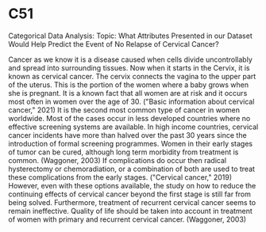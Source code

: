 # C51
Categorical Data Analysis: Topic: What Attributes Presented in our Dataset Would Help Predict the Event of No Relapse of Cervical Cancer?


Cancer as we know it is a disease caused when cells divide uncontrollably and spread into
surrounding tissues. Now when it starts in the Cervix, it is known as cervical cancer. The cervix
connects the vagina to the upper part of the uterus. This is the portion of the women where a baby
grows when she is pregnant. It is a known fact that all women are at risk and it occurs most often
in women over the age of 30. ("Basic information about cervical cancer," 2021) It is the second
most common type of cancer in women worldwide. Most of the cases occur in less developed
countries where no effective screening systems are available. In high income countries, cervical
cancer incidents have more than halved over the past 30 years since the introduction of formal
screening programmes. Women in their early stages of tumor can be cured, although long term
morbidity from treatment is common. (Waggoner, 2003) If complications do occur then radical
hysterectomy or chemoradiation, or a combination of both are used to treat these complications
from the early stages. ("Cervical cancer," 2019) However, even with these options available, the
study on how to reduce the continuing effects of cervical cancer beyond the first stage is still far
from being solved. Furthermore, treatment of recurrent cervical cancer seems to remain
ineffective. Quality of life should be taken into account in treatment of women with primary and
recurrent cervical cancer. (Waggoner, 2003)

